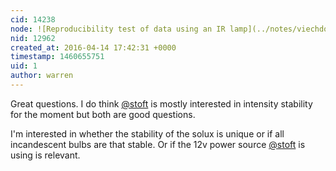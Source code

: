 ```yaml
---
cid: 14238
node: ![Reproducibility test of data using an IR lamp](../notes/viechdokter/04-13-2016/reproducibility-test-of-data-using-an-ir-lamp)
nid: 12962
created_at: 2016-04-14 17:42:31 +0000
timestamp: 1460655751
uid: 1
author: warren
---
```


Great questions. I do think [@stoft](/profile/stoft) is mostly interested in intensity stability for the moment but both are good questions. 

I'm interested in whether the stability of the solux is unique or if all incandescent bulbs are that stable. Or if the 12v power source [@stoft](/profile/stoft) is using is relevant. 